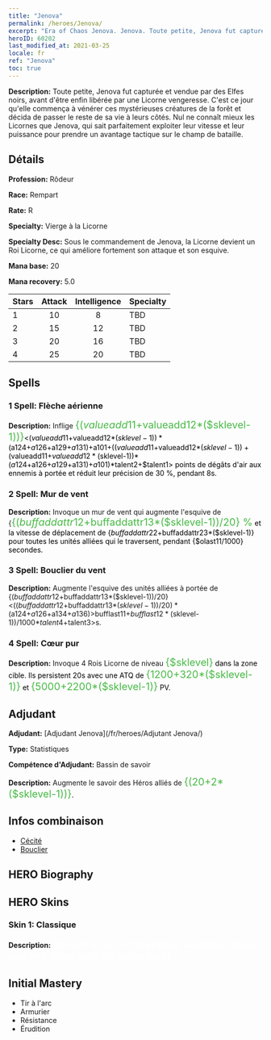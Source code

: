 ```yaml
---
title: "Jenova"
permalink: /heroes/Jenova/
excerpt: "Era of Chaos Jenova. Jenova. Toute petite, Jenova fut capturée et vendue par des Elfes noirs, avant d'être enfin libérée par une Licorne vengeresse. C'est ce jour qu'elle commença à vénérer ces mystérieuses créatures de la forêt et décida de passer le reste de sa vie à leurs côtés. Nul ne connaît mieux les Licornes que Jenova, qui sait parfaitement exploiter leur vitesse et leur puissance pour prendre un avantage tactique sur le champ de bataille."
heroID: 60202
last_modified_at: 2021-03-25
locale: fr
ref: "Jenova"
toc: true
---
```

 **Description:** Toute petite, Jenova fut capturée et vendue par des Elfes noirs, avant d'être enfin libérée par une Licorne vengeresse. C'est ce jour qu'elle commença à vénérer ces mystérieuses créatures de la forêt et décida de passer le reste de sa vie à leurs côtés. Nul ne connaît mieux les Licornes que Jenova, qui sait parfaitement exploiter leur vitesse et leur puissance pour prendre un avantage tactique sur le champ de bataille.
## Détails
 **Profession:** Rôdeur

 **Race:** Rempart

 **Rate:** R

 **Specialty:** Vierge à la Licorne

 **Specialty Desc:** Sous le commandement de Jenova, la Licorne devient un Roi Licorne, ce qui améliore fortement son attaque et son esquive.

 **Mana base:** 20

 **Mana recovery:** 5.0


  | Stars   |     Attack     |  Intelligence  |      Specialty     |
  |---------|:---------------:|:---------------:|--------------------|
  |    1    | 10 | 8 | TBD |
  |    2    | 15 | 12 | TBD |
  |    3    | 20 | 16 | TBD |
  |    4    | 25 | 20 | TBD |

## Spells
### 1 Spell: Flèche aérienne
 **Description:** Inflige <span style="color: #48b946;font-size:20px">{($valueadd11+$valueadd12*($sklevel-1))}</span><span style="color: black"><($valueadd11+$valueadd12*($sklevel-1))*($a124+$a126+$a129+$a131)+$a101+(($valueadd11+$valueadd12*($sklevel-1))+($valueadd11+$valueadd12*($sklevel-1))*($a124+$a126+$a129+$a131)+$a101)*$talent2+$talent1> points de dégâts d'air aux ennemis à portée et réduit leur précision de 30 %, pendant 8s.

### 2 Spell: Mur de vent
 **Description:** Invoque un mur de vent qui augmente l'esquive de {<span style="color: #48b946;font-size:20px">{($buffaddattr12+$buffaddattr13*($sklevel-1))/20} %</span><span style="color: black"> et la vitesse de déplacement de {$buffaddattr22+$buffaddattr23*($sklevel-1)} pour toutes les unités alliées qui le traversent, pendant {$olast11/1000} secondes.

### 3 Spell: Bouclier du vent
 **Description:** Augmente l'esquive des unités alliées à portée de {($buffaddattr12+$buffaddattr13*($sklevel-1))/20}<(($buffaddattr12+$buffaddattr13*($sklevel-1))/20)*($a124+$a126+$a134+$a136)> % et les immunise contre les sorts d'air pendant <span style="color: #48b946;font-size:20px">{($bufflast11+$bufflast12*($sklevel-1))/1000}</span><span style="color: black"><($bufflast11+$bufflast12*($sklevel-1))/1000*$talent4+$talent3>s.

### 4 Spell: Cœur pur
 **Description:** Invoque 4 Rois Licorne de niveau <span style="color: #48b946;font-size:20px">{$sklevel}</span><span style="color: black"> dans la zone cible. Ils persistent 20s avec une ATQ de <span style="color: #48b946;font-size:20px">{1200+320*($sklevel-1)}</span><span style="color: black"> et <span style="color: #48b946;font-size:20px">{5000+2200*($sklevel-1)}</span><span style="color: black"> PV.


## Adjudant

 **Adjudant:**  [Adjudant Jenova](/fr/heroes/Adjutant Jenova/) 

 **Type:**  Statistiques 

 **Compétence d'Adjudant:**  Bassin de savoir 

 **Description:** Augmente le savoir des Héros alliés de <span style="color: #48b946;font-size:20px">{(20+2*($sklevel-1))}</span><span style="color: black">.

## Infos combinaison

* [Cécité](/fr/combination/Cécité/) 
* [Bouclier](/fr/combination/Bouclier/) 

## HERO Biography

## HERO Skins
### Skin 1: **Classique**

 **Description:** <span style="color: #ffffff;font-size:20px">Personne ne comprend les Licornes mieux que moi. Elles sont ma seule famille.</span>



## Initial Mastery
   - Tir à l'arc
   - Armurier
   - Résistance
   - Érudition
